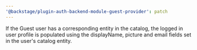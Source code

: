 ```yaml
---
'@backstage/plugin-auth-backend-module-guest-provider': patch
---
```


If the Guest user has a corresponding entity in the catalog, the logged in user profile is populated using the displayName, picture and email fields set in the user's catalog entity.
